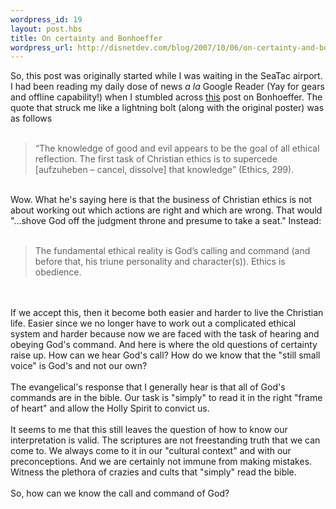 ```yaml
--- 
wordpress_id: 19
layout: post.hbs
title: On certainty and Bonhoeffer
wordpress_url: http://disnetdev.com/blog/2007/10/06/on-certainty-and-bonhoeffer/
---
```

So, this post was originally started while I was waiting in the SeaTac airport. I had been reading my daily dose of news <i>a la</i> Google Reader (Yay for gears and offline capability!) when I stumbled across <a href="http://faith-theology.blogspot.com/2007/09/wrong-tree-barth-bonhoeffer-and.html">this</a> post on Bonhoeffer. The quote that struck me like a lightning bolt (along with the original poster) was as follows<br /><br /><blockquote>“The knowledge of good and evil appears to be the goal of all ethical reflection. The first task of Christian ethics is to supercede [aufzuheben – cancel, dissolve] that knowledge” (Ethics, 299).<br /></blockquote><br />Wow. What he's saying here is that the business of Christian ethics is not about working out which actions are right and which are wrong. That would "...shove God off the judgment throne and presume to take a seat." Instead:<br /><br /><blockquote>The fundamental ethical reality is God’s calling and command (and before that, his triune personality and character(s)). Ethics is obedience.</blockquote><br /><br />If we accept this, then it become both easier and harder to live the Christian life. Easier since we no longer have to work out a complicated ethical system and harder because now we are faced with the task of hearing and obeying God's command. And here is where the old questions of certainty raise up. How can we hear God's call? How do we know that the "still small voice" is God's and not our own? <br /><br />The evangelical's response that I generally hear is that all of God's commands are in the bible. Our task is "simply" to read it in the right "frame of heart" and allow the Holly Spirit to convict us. <br /><br />It seems to me that this still leaves the question of how to know our interpretation is valid. The scriptures are not freestanding truth that we can come to. We always come to it in our "cultural context" and with our preconceptions. And we are certainly not immune from making mistakes. Witness the plethora of crazies and cults that "simply" read the bible.<br /><br />So, how can we know the call and command of God?<br />

